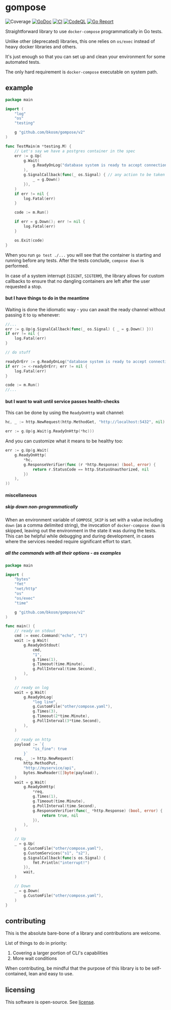 # gompose
![Coverage](https://img.shields.io/badge/Coverage-97.8%25-brightgreen)
[![GoDoc](https://godoc.org/github.com/bkosm/gompose?status.svg)](https://godoc.org/github.com/bkosm/gompose)
[![CI](https://github.com/bkosm/gompose/actions/workflows/ci.yml/badge.svg)](https://github.com/bkosm/gompose/actions/workflows/ci.yml)
[![CodeQL](https://github.com/bkosm/gompose/actions/workflows/codeql.yml/badge.svg)](https://github.com/bkosm/gompose/actions/workflows/codeql.yml)
[![Go Report](https://goreportcard.com/badge/github.com/bkosm/gompose)](https://goreportcard.com/report/github.com/bkosm/gompose)

Straightforward library to use `docker-compose` programmatically in Go tests.

Unlike other (deprecated) libraries, this one relies on `os/exec` instead of
heavy docker libraries and others.

It's just enough so that you can set up and clean your environment for some automated tests.

The only hard requirement is `docker-compose` executable on system path.

## example

```go
package main

import (
	"log"
	"os"
	"testing"

	g "github.com/bkosm/gompose/v2"
)

func TestMain(m *testing.M) {
	// Let's say we have a postgres container in the spec
	err := g.Up(
		g.Wait(
			g.ReadyOnLog("database system is ready to accept connections", g.Times(2)),
		),
		g.SignalCallback(func(_ os.Signal) { // any action to be taken on SIGINT, SIGTERM
			_ = g.Down()
		}),
	)
	if err != nil {
		log.Fatal(err)
	}

	code := m.Run()

	if err = g.Down(); err != nil {
		log.Fatal(err)
	}

	os.Exit(code)
}
```

When you run `go test ./...` you will see that the container is starting and running before any tests.
After the tests conclude, `compose down` is performed.

In case of a system interrupt (`SIGINT`, `SIGTERM`), the library allows for custom callbacks to ensure that no dangling
containers are left after the user requested a stop.

#### but I have things to do in the meantime

Waiting is done the idiomatic way - you can await the ready channel without passing it to `Up` whenever:

```go
//...
err := g.Up(g.SignalCallback(func(_ os.Signal) { _ = g.Down() }))
if err != nil {
	log.Fatal(err)
}

// do stuff

readyOrErr := g.ReadyOnLog("database system is ready to accept connections", g.Times(2))
if err := <-readyOrErr; err != nil {
	log.Fatal(err)
}

code := m.Run()
//...
```

#### but I want to wait until service passes health-checks

This can be done by using the `ReadyOnHttp` wait channel:

```go
hc, _ := http.NewRequest(http.MethodGet, "http://localhost:5432", nil)

err := g.Up(g.Wait(g.ReadyOnHttp(*hc)))
```

And you can customize what it means to be healthy too:

```go
err := g.Up(g.Wait(
    g.ReadyOnHttp(
        *hc,
        g.ResponseVerifier(func (r *http.Response) (bool, error) {
            return r.StatusCode == http.StatusUnauthorized, nil
        })
    ),
))
```

#### miscellaneous

##### skip down non-programmatically

When an environment variable of `GOMPOSE_SKIP` is set with a value including `down`
(as a comma delimited string), the invocation of `docker-compose down` is skipped, leaving out the
environment in the state it was during the tests. This can be helpful while debugging and
during development, in cases where the services needed require significant effort to start.

##### all the commands with all their options - as examples

```go
package main

import (
	"bytes"
	"fmt"
	"net/http"
	"os"
	"os/exec"
	"time"

	g "github.com/bkosm/gompose/v2"
)

func main() {
	// ready on stdout
	cmd := exec.Command("echo", "1")
	wait := g.Wait(
		g.ReadyOnStdout(
			cmd,
			"1",
			g.Times(1),
			g.Timeout(time.Minute),
			g.PollInterval(time.Second),
		),
	)

	// ready on log
	wait = g.Wait(
		g.ReadyOnLog(
			"log line",
			g.CustomFile("other/compose.yaml"),
			g.Times(3),
			g.Timeout(2*time.Minute),
			g.PollInterval(3*time.Second),
		),
	)

	// ready on http
	payload := `{
            "is_fine": true
        }`
	req, _ := http.NewRequest(
		http.MethodPut,
		"http://myservice/api",
		bytes.NewReader([]byte(payload)),
	)
	wait = g.Wait(
		g.ReadyOnHttp(
			*req,
			g.Times(1),
			g.Timeout(time.Minute),
			g.PollInterval(time.Second),
			g.ResponseVerifier(func(_ *http.Response) (bool, error) {
				return true, nil
			}),
		),
	)

	// Up
	_ = g.Up(
		g.CustomFile("other/compose.yaml"),
		g.CustomServices("s1", "s2"),
		g.SignalCallback(func(s os.Signal) {
			fmt.Println("interrupt!")
		}),
		wait,
	)

	// Down
	_ = g.Down(
		g.CustomFile("other/compose.yaml"),
	)
}
```

## contributing

This is the absolute bare-bone of a library and contributions are welcome.

List of things to do in priority:

1. Covering a larger portion of CLI's capabilities
1. More wait conditions

When contributing, be mindful that the purpose of this library is to be
self-contained, lean and easy to use.

## licensing

This software is open-source. See [license](LICENSE).
